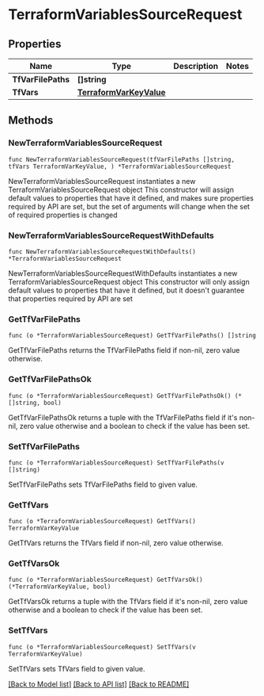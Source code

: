 # TerraformVariablesSourceRequest

## Properties

Name | Type | Description | Notes
------------ | ------------- | ------------- | -------------
**TfVarFilePaths** | **[]string** |  | 
**TfVars** | [**TerraformVarKeyValue**](TerraformVarKeyValue.md) |  | 

## Methods

### NewTerraformVariablesSourceRequest

`func NewTerraformVariablesSourceRequest(tfVarFilePaths []string, tfVars TerraformVarKeyValue, ) *TerraformVariablesSourceRequest`

NewTerraformVariablesSourceRequest instantiates a new TerraformVariablesSourceRequest object
This constructor will assign default values to properties that have it defined,
and makes sure properties required by API are set, but the set of arguments
will change when the set of required properties is changed

### NewTerraformVariablesSourceRequestWithDefaults

`func NewTerraformVariablesSourceRequestWithDefaults() *TerraformVariablesSourceRequest`

NewTerraformVariablesSourceRequestWithDefaults instantiates a new TerraformVariablesSourceRequest object
This constructor will only assign default values to properties that have it defined,
but it doesn't guarantee that properties required by API are set

### GetTfVarFilePaths

`func (o *TerraformVariablesSourceRequest) GetTfVarFilePaths() []string`

GetTfVarFilePaths returns the TfVarFilePaths field if non-nil, zero value otherwise.

### GetTfVarFilePathsOk

`func (o *TerraformVariablesSourceRequest) GetTfVarFilePathsOk() (*[]string, bool)`

GetTfVarFilePathsOk returns a tuple with the TfVarFilePaths field if it's non-nil, zero value otherwise
and a boolean to check if the value has been set.

### SetTfVarFilePaths

`func (o *TerraformVariablesSourceRequest) SetTfVarFilePaths(v []string)`

SetTfVarFilePaths sets TfVarFilePaths field to given value.


### GetTfVars

`func (o *TerraformVariablesSourceRequest) GetTfVars() TerraformVarKeyValue`

GetTfVars returns the TfVars field if non-nil, zero value otherwise.

### GetTfVarsOk

`func (o *TerraformVariablesSourceRequest) GetTfVarsOk() (*TerraformVarKeyValue, bool)`

GetTfVarsOk returns a tuple with the TfVars field if it's non-nil, zero value otherwise
and a boolean to check if the value has been set.

### SetTfVars

`func (o *TerraformVariablesSourceRequest) SetTfVars(v TerraformVarKeyValue)`

SetTfVars sets TfVars field to given value.



[[Back to Model list]](../README.md#documentation-for-models) [[Back to API list]](../README.md#documentation-for-api-endpoints) [[Back to README]](../README.md)


